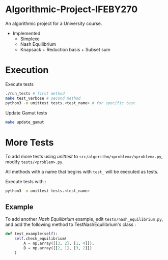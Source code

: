 # Algorithmic-Project-IFEBY270

An algorithmic project for a University course.
- Implemented
    - Simplexe
    - Nash Equilibrium
    - Knapsack + Reduction basis + Subset sum

# Execution

Execute tests
```bash
./run_tests # first method
make test_verbose # second method
python3 -m unittest tests.<test_name> # for specific test
```

Update Gamut tests
```bash
make update_gamut
```

# More Tests

To add more tests using *unittest* to `src/algorithm/<problem>/<problem>.py`, modify `tests/<problem>.py`.

All methods with a name that begins with `test_` will be executed as tests.

Execute tests with :
```bash
python3 -m unittest tests.<test_name>
```

## Example

To add another *Nash Equilibrium* example, edit `tests/nash_equilibrium.py`, and add the following method to TestNashEquilibrium's class :

```python
def test_example(self):
    self.check_equilibrium(
        A = np.array([[3, 2], [1, 4]]), 
        B = np.array([[2, 1], [3, 2]])
    )
```

